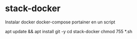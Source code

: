 # stack-docker
Instalar docker docker-compose portainer en un script

apt update && apt install git -y
cd stack-docker
chmod 755 *.sh
